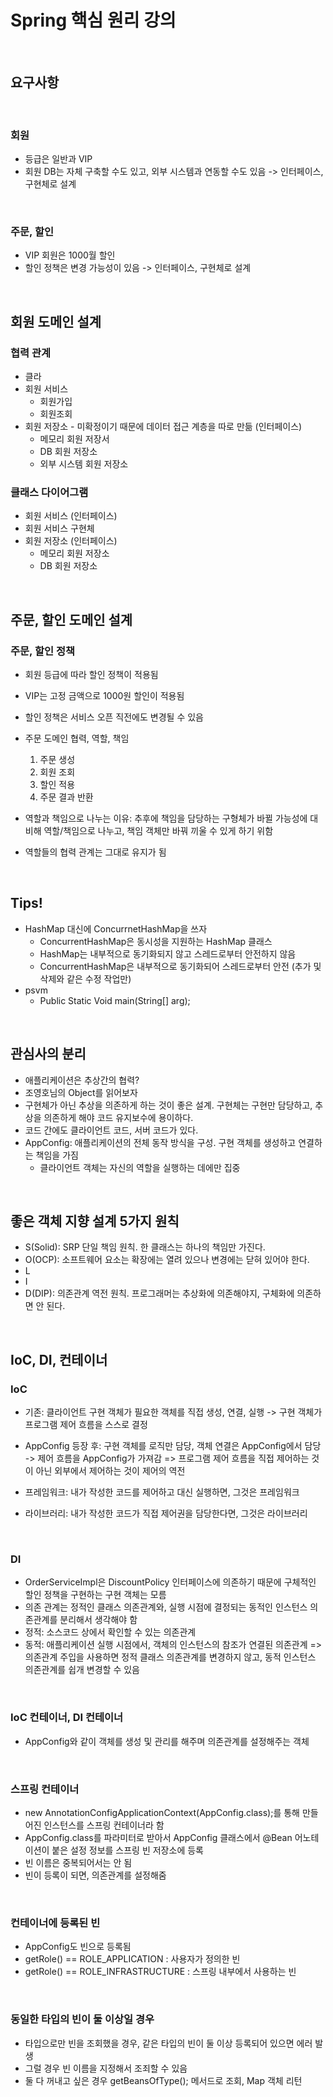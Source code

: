 # Spring 핵심 원리 강의

<br>

## 요구사항

<br>

### 회원
- 등급은 일반과 VIP
- 회원 DB는 자체 구축할 수도 있고, 외부 시스템과 연동할 수도 있음 -> 인터페이스, 구현체로 설계

<br>

### 주문, 할인
- VIP 회원은 1000월 할인
- 할인 정책은 변경 가능성이 있음 -> 인터페이스, 구현체로 설계 

<br>

## 회원 도메인 설계
### 협력 관계
- 클라
- 회원 서비스
  - 회원가입
  - 회원조회
- 회원 저장소 - 미확정이기 때문에 데이터 접근 계층을 따로 만듦 (인터페이스)
  - 메모리 회원 저장서
  - DB 회원 저장소
  - 외부 시스템 회원 저장소

### 클래스 다이어그램
- 회원 서비스 (인터페이스)
- 회원 서비스 구현체
- 회원 저장소 (인터페이스)
  - 메모리 회원 저장소
  - DB 회원 저장소


<br>

## 주문, 할인 도메인 설계
### 주문, 할인 정책
- 회원 등급에 따라 할인 정책이 적용됨
- VIP는 고정 금액으로 1000원 할인이 적용됨
- 할인 정책은 서비스 오픈 직전에도 변경될 수 있음

- 주문 도메인 협력, 역할, 책임
  1. 주문 생성
  2. 회원 조회
  3. 할인 적용
  4. 주문 결과 반환

- 역할과 책임으로 나누는 이유: 추후에 책임을 담당하는 구형체가 바뀔 가능성에 대비해 역할/책임으로 나누고, 책임 객체만 바꿔 끼울 수 있게 하기 위함
- 역할들의 협력 관계는 그대로 유지가 됨

<br>

## Tips!
- HashMap 대신에 ConcurrnetHashMap을 쓰자
  - ConcurrentHashMap은 동시성을 지원하는 HashMap 클래스
  - HashMap는 내부적으로 동기화되지 않고 스레드로부터 안전하지 않음
  - ConcurrentHashMap은 내부적으로 동기화되어 스레드로부터 안전 (추가 및 삭제와 같은 수정 작업만)
- psvm
  - Public Static Void main(String[] arg);

<br>
    
## 관심사의 분리
- 애플리케이션은 추상간의 협력?
- 조영호님의 Object를 읽어보자
- 구현체가 아닌 추상을 의존하게 하는 것이 좋은 설계. 구현체는 구현만 담당하고, 추상을 의존하게 해야 코드 유지보수에 용이하다.
- 코드 간에도 클라이언트 코드, 서버 코드가 있다.
- AppConfig: 애플리케이션의 전체 동작 방식을 구성. 구현 객체를 생성하고 연결하는 책임을 가짐
  - 클라이언트 객체는 자신의 역할을 실행하는 데에만 집중

<br>

## 좋은 객체 지향 설계  5가지 원칙

- S(Solid): SRP 단일 책임 원칙. 한 클래스는 하나의 책임만 가진다.
- O(OCP): 소프트웨어 요소는 확장에는 열려 있으나 변경에는 닫혀 있어야 한다.
- L
- I
- D(DIP): 의존관계 역전 원칙. 프로그래머는 추상화에 의존해야지, 구체화에 의존하면 안 된다.

<br>

## IoC, DI, 컨테이너

### IoC
- 기존: 클라이언트 구현 객체가 필요한 객체를 직접 생성, 연결, 실행 -> 구현 객체가 프로그램 제어 흐름을 스스로 결정
- AppConfig 등장 후: 구현 객체를 로직만 담당, 객체 연결은 AppConfig에서 담당 -> 제어 흐름을 AppConfig가 가져감
=> 프로그램 제어 흐름을 직접 제어하는 것이 아닌 외부에서 제어하는 것이 제어의 역전

- 프레임워크: 내가 작성한 코드를 제어하고 대신 실행하면, 그것은 프레임워크
- 라이브러리: 내가 작성한 코드가 직접 제어권을 담당한다면, 그것은 라이브러리

<br>

### DI
- OrderServiceImpl은 DiscountPolicy 인터페이스에 의존하기 때문에 구체적인 할인 정책을 구현하는 구현 객체는 모름
- 의존 관계는 정적인 클래스 의존관계와, 실행 시점에 결정되는 동적인 인스턴스 의존관계를 분리해서 생각해야 함
- 정적: 소스코드 상에서 확인할 수 있는 의존관계
- 동적: 애플리케이션 실행 시점에서, 객체의 인스턴스의 참조가 연결된 의존관계
=> 의존관계 주입을 사용하면 정적 클래스 의존관계를 변경하지 않고, 동적 인스턴스 의존관계를 쉽개 변경할 수 있음

<br>

### IoC 컨테이너, DI 컨테이너
- AppConfig와 같이 객체를 생성 및 관리를 해주며 의존관계를 설정해주는 객체

<br>

### 스프링 컨테이너
- new AnnotationConfigApplicationContext(AppConfig.class);를 통해 만들어진 인스턴스를 스프링 컨테이너라 함
- AppConfig.class를 파라미터로 받아서 AppConfig 클래스에서 @Bean 어노테이션이 붙은 설정 정보를 스프링 빈 저장소에 등록
- 빈 이름은 중복되어서는 안 됨
- 빈이 등록이 되면, 의존관계를 설정해줌

<br>

### 컨테이너에 등록된 빈
- AppConfig도 빈으로 등록됨
- getRole() == ROLE_APPLICATION : 사용자가 정의한 빈
- getRole() == ROLE_INFRASTRUCTURE : 스프링 내부에서 사용하는 빈

<br>

### 동일한 타입의 빈이 둘 이상일 경우
- 타입으로만 빈을 조회했을 경우, 같은 타입의 빈이 둘 이상 등록되어 있으면 에러 발생
- 그럴 경우 빈 이름을 지정해서 조죄할 수 있음
- 둘 다 꺼내고 싶은 경우 getBeansOfType(); 메서드로 조회, Map 객체 리턴


<br>
<br>
<br>
<br>
<br>
